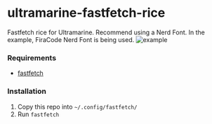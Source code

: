 # ultramarine-fastfetch-rice
Fastfetch rice for Ultramarine. 
Recommend using a Nerd Font. In the example, FiraCode Nerd Font is being used.
![example](https://github.com/user-attachments/assets/c6f165de-54ee-4e1c-bbc3-3d0d8cd0308b)

### Requirements

- [fastfetch](https://github.com/fastfetch-cli/fastfetch)

### Installation

1. Copy this repo into `~/.config/fastfetch/`
2. Run `fastfetch`
